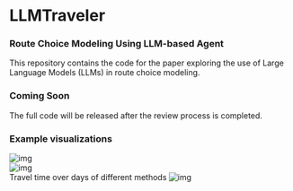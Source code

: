 # LLMTraveler

### Route Choice Modeling Using LLM-based Agent
This repository contains the code for the paper exploring the use of Large Language Models (LLMs) in route choice modeling.

### Coming Soon
The full code will be released after the review process is completed.

### Example visualizations
![img](https://github.com/georgewanglz2019/LLMTraveler/blob/main/route_choices_of_two_agents.gif)  
![img](https://github.com/georgewanglz2019/LLMTraveler/blob/main/LLMTravelers_avg_tt_small.gif)  
Travel time over days of different methods
![img](https://github.com/georgewanglz2019/LLMTraveler/blob/main/compare_with_MNL_RL.png)  

